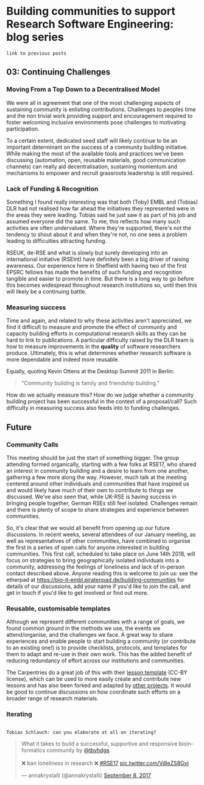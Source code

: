 # Building communities to support Research Software Engineering: blog series

```
link to previous posts
```

## 03: Continuing Challenges

### Moving From a Top Down to a Decentralised Model

We were all in agreement that one of the most challenging aspects of sustaining community is enlisting contributions. Challenges to peoples time and the non trivial work providing support and encouragement required to foster welcoming inclusive environments pose challenges to motivating participation.

To a certain extent, dedicated seed staff will likely continue to be an important determinant on the success of a community building initiative. While making the most of the available tools and practices we've been discussing (automation, open, reusable materials, good communication channels) can really aid decentralisation, sustaining momentum and mechanisms to empower and recruit grassroots leadership is still required.

### Lack of Funding & Recognition

Something I found really interesting was that both (Toby) EMBL and (Tobias) DLR had not realised how far ahead the initiatives they represented were in the areas they were leading. Tobias said he just saw it as part of his job and assumed everyone did the same. To me, this reflects how many such activities are often undervalued. Where they're supported, there's not the tendency to shout about it and when they're not, no one sees a problem leading to difficulties attracting funding.

RSEUK, de-RSE and what is slowly but surely developing into an international initiative (RSEInt) have definitely been a big driver of raising awareness. Our experience here in Sheffield with having two of the first EPSRC fellows has made the benefits of such funding and recognition tangible and easier to promote in time. But there is a long way to go before this becomes widespread throughout research institutions so, until then this will likely be a continuing battle.

### Measuring success

Time and again, and related to why these activities aren't appreciated, we find it difficult to measure and promote the effect of community and capacity building efforts in computational research skills as they can be hard to link to publications. A particular difficulty raised by the DLR team is how to measure improvements in the **quality** of software researchers produce. Ultimately, this is what determines whether research software is more dependable and indeed more reusable.

Equally, quoting Kevin Ottens at the Desktop Summit 2011 in Berlin: 

> "Community building is family and friendship building."

How do we actually measure this? How do we judge whether a community building project has been successful in the context of a proposal/call? Such difficulty in measuring success also feeds into to funding challenges. 

## Future

### Community Calls

This meeting should be just the start of something bigger. The group attending formed organically, starting with a few folks at RSE17, who shared an interest in community building and a desire to learn from one another, gathering a few more along the way. However, much talk at the meeting centered around other individuals and communities that have inspired us and would likely have much of their own to contribute to things we discussed. We've also seen that, while UK-RSE is having success in bringing people together, German RSEs still feel isolated. Challenges remain and there is plenty of scope to share strategies and experience between communities.

So, it's clear that we would all benefit from opening up our future discussions. In recent weeks, several attendees of our January meeting, as well as representatives of other communities, have combined to organise the first in a series of open calls for anyone interested in building communities. This first call, scheduled to take place on June 14th 2018, will focus on strategies to bring geographically isolated individuals into a community, addressing the feelings of loneliness and lack of in-person contact described above. Anyone reading this is welcome to join us: see the etherpad at https://bio-it-embl.piratenpad.de/building-communities for details of our discussions, add your name if you'd like to join the call, and get in touch if you'd like to get involved or find out more.

### Reusable, customisable templates

Although we represent different communities with a range of goals, we found common ground in the methods we use, the events we attend/organise, and the challenges we face. A great way to share experiences and enable people to start building a community (or contribute to an existing one!) is to provide checklists, protocols, and templates for them to adapt and re-use in their own work. This has the added benefit of reducing redundancy of effort across our institutions and communities.

The Carpentries do a great job of this with their [lesson template](https://github.com/swcarpentry/styles) (CC-BY license), which can be used to more easily create and contribute new lessons and has also been forked and adapted by [other projects](http://www.commonwl.org/user_guide/). It would be good to continue discussions on how coordinate such efforts on a broader range of research materials.

### Iterating

```

Tobias Schlauch: can you elaborate at all on iterating?

```


<blockquote class="twitter-tweet" data-lang="en"><p lang="en" dir="ltr">What it takes to build a successful, supportive and responsive bioinformatics community by <a href="https://twitter.com/tbyhdgs?ref_src=twsrc%5Etfw">@tbyhdgs</a> <br><br>❌ ban loneliness in research ❌ <a href="https://twitter.com/hashtag/RSE17?src=hash&amp;ref_src=twsrc%5Etfw">#RSE17</a> <a href="https://t.co/VdIeZS8Gyj">pic.twitter.com/VdIeZS8Gyj</a></p>&mdash; annakrystalli (@annakrystalli) <a href="https://twitter.com/annakrystalli/status/906139603140214785?ref_src=twsrc%5Etfw">September 8, 2017</a></blockquote>
<script async src="https://platform.twitter.com/widgets.js" charset="utf-8"></script>
